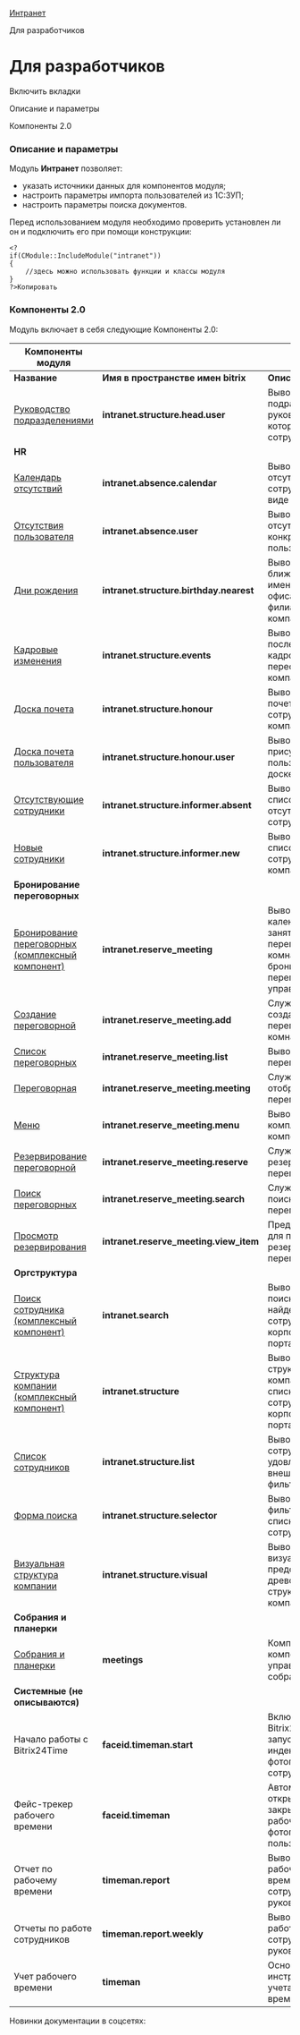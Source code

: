 [Интранет](/api_help/intranet/index.php)

Для разработчиков

Для разработчиков
=================

Включить вкладки

Описание и параметры

Компоненты 2.0

### Описание и параметры

Модуль **Интранет** позволяет:

* указать источники данных для компонентов модуля;
* настроить параметры импорта пользователей из 1С:ЗУП;
* настроить параметры поиска документов.

Перед использованием модуля необходимо проверить установлен ли он и подключить его при помощи конструкции:

```
<?    
if(CModule::IncludeModule("intranet"))
{  
	//здесь можно использовать функции и классы модуля
} 
?>Копировать
```

### Компоненты 2.0

  
Модуль включает в себя следующие Компоненты 2.0:
  

| **Компоненты модуля** | | |
| --- | --- | --- |
| **Название** | **Имя в пространстве имен bitrix** | **Описание** |
| [Руководство подразделениями](http://dev.1c-bitrix.ru/user_help/components/intranet/intranet_structure_head_user.php) | **intranet.structure.head.user** | Выводит список подразделений, руководителем которых является сотрудник. |
| **HR** | | |
| [Календарь отсутствий](http://dev.1c-bitrix.ru/user_help/components/intranet/intranet_user/intranet_absence_calendar.php) | **intranet.absence.calendar** | Выводит график отсутствий сотрудников в виде календаря. |
| [Отсутствия пользователя](http://dev.1c-bitrix.ru/user_help/components/intranet/intranet_user/intranet_absence_user.php) | **intranet.absence.user** | Выводит график отсутствий конкретного пользователя. |
| [Дни рождения](http://dev.1c-bitrix.ru/user_help/components/intranet/intranet_user/intranet_structure_birthday_nearest.php) | **intranet.structure.birthday.nearest** | Выводит список ближайших именинников офиса, отдела или филиала компании. |
| [Кадровые изменения](http://dev.1c-bitrix.ru/user_help/components/intranet/intranet_user/intranet_structure_events.php) | **intranet.structure.events** | Выводит список последних кадровых перестановок в компании. |
| [Доска почета](http://dev.1c-bitrix.ru/user_help/components/intranet/intranet_user/intranet_structure_honour.php) | **intranet.structure.honour** | Выводит список почетных сотрудников компании. |
| [Доска почета пользователя](http://dev.1c-bitrix.ru/user_help/components/intranet/intranet_user/intranet_structure_honour_user.php) | **intranet.structure.honour.user** | Выводит историю присутствия пользователя на доске почета. |
| [Отсутствующие сотрудники](http://dev.1c-bitrix.ru/user_help/components/intranet/intranet_user/intranet_structure_informer_absent.php) | **intranet.structure.informer.absent** | Выводит краткий список отсутствующих сотрудников. |
| [Новые сотрудники](http://dev.1c-bitrix.ru/user_help/components/intranet/intranet_user/intranet_structure_informer_new.php) | **intranet.structure.informer.new** | Выводит краткий список новых сотрудников компании. |
| **Бронирование переговорных** | | |
| [Бронирование переговорных (комплексный компонент)](http://dev.1c-bitrix.ru/user_help/components/intranet/intranet_reserve/intranet_reserve_meeting.php) | **intranet.reserve\_meeting** | Выводит календарь занятости переговорных комнат, позволяет бронировать переговорные и управлять ими. |
| [Создание переговорной](http://dev.1c-bitrix.ru/user_help/components/intranet/intranet_reserve/intranet_reserve_meeting_add.php) | **intranet.reserve\_meeting.add** | Служит для создания переговорной комнаты. |
| [Список переговорных](http://dev.1c-bitrix.ru/user_help/components/intranet/intranet_reserve/intranet_reserve_meeting_list.php) | **intranet.reserve\_meeting.list** | Выводит список переговорных. |
| [Переговорная](http://dev.1c-bitrix.ru/user_help/components/intranet/intranet_reserve/intranet_reserve_meeting_meeting.php) | **intranet.reserve\_meeting.meeting** | Служит для отображения переговорной. |
| [Меню](http://dev.1c-bitrix.ru/user_help/components/intranet/intranet_reserve/intranet_reserve_meeting_menu.php) | **intranet.reserve\_meeting.menu** | Выводит меню комплексного компонента. |
| [Резервирование переговорной](http://dev.1c-bitrix.ru/user_help/components/intranet/intranet_reserve/intranet_reserve_meeting_reserve.php) | **intranet.reserve\_meeting.reserve** | Служит для резервирования переговорной. |
| [Поиск переговорных](http://dev.1c-bitrix.ru/user_help/components/intranet/intranet_reserve/reserve_meeting/intranet_reserve_meeting_search.php) | **intranet.reserve\_meeting.search** | Служит для поиска переговорных. |
| [Просмотр резервирования](http://dev.1c-bitrix.ru/user_help/components/intranet/intranet_reserve/intranet_reserve_meeting_view_item.php) | **intranet.reserve\_meeting.view\_item** | Предназначен для просмотра резервирования переговорных. |
| **Оргструктура** | | |
| [Поиск сотрудника (комплексный компонент)](http://dev.1c-bitrix.ru/user_help/components/intranet/intranet_search/intranet_search.php) | **intranet.search** | Выводит форму поиска и список найденных сотрудников корпоративного портала. |
| [Структура компании (комплексный компонент)](http://dev.1c-bitrix.ru/user_help/components/intranet/intranet_search/intranet_structure.php) | **intranet.structure** | Выводит дерево структуры компании со списком сотрудников корпоративного портала. |
| [Список сотрудников](http://dev.1c-bitrix.ru/user_help/components/intranet/intranet_search/intranet_structure_list.php) | **intranet.structure.list** | Выводит список сотрудников, удовлетворяющих внешнему фильтру. |
| [Форма поиска](http://dev.1c-bitrix.ru/user_help/components/intranet/intranet_search/intranet_structure_selector.php) | **intranet.structure.selector** | Выводит форму фильтрации списка сотрудников. |
| [Визуальная структура компании](http://dev.1c-bitrix.ru/user_help/components/intranet/intranet_search/intranet_structure_visual.php) | **intranet.structure.visual** | Выводит визуальное представление древовидной структуры компании. |
| **Собрания и планерки** | | |
| [Собрания и планерки](http://dev.1c-bitrix.ru/user_help/components/intranet/meetings/meetings.php) | **meetings** | Комплексный компонент для управления собраниями. |
| **Системные (не описываются)** | | |
| Начало работы с Bitrix24Time | **faceid.timeman.start** | Включает Bitrix24Time и запускает индексацию фотографий сотрудников. |
| Фейс-трекер рабочего времени | **faceid.timeman** | Автоматизирует открытие и закрытие рабочего дня по фотографии пользователя. |
| Отчет по рабочему времени | **timeman.report** | Вывод отчета по рабочему времени для сотрудников и руководителей. |
| Отчеты по работе сотрудников | **timeman.report.weekly** | Вывод отчетов по работе сотрудников и руководителей. |
| Учет рабочего времени | **timeman** | Основной инструментарий учета рабочего времени. |

Новинки документации в соцсетях: